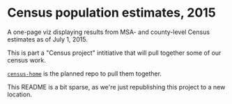 # Census population estimates, 2015

A one-page viz displaying results from MSA- and county-level Census estimates as of July 1, 2015.

This is part a "Census project" intitiative that will pull together some of our census work.

[`census-home`](https://github.com/statesman/census-home/) is the planned repo to pull them together.

This README is a bit sparse, as we're just republishing this project to a new location.


